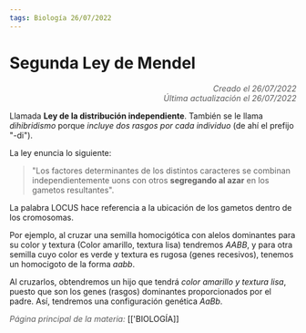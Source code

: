 ```yaml
---
tags: Biología 26/07/2022
---
```


# Segunda Ley de Mendel
<div style="text-align: right; opacity: 0.7; font-style: italic;">Creado el 26/07/2022</div>
<div style="text-align: right; opacity: 0.7; font-style: italic;">Última actualización el 26/07/2022</div>

Llamada **Ley de la distribución independiente**. También se le llama *dihibridismo* porque *incluye dos rasgos por cada individuo* (de ahí el prefijo "-di").

La ley enuncia lo siguiente:

> "Los factores determinantes de los distintos caracteres se combinan independientemente uons con otros **segregando al azar** en los gametos resultantes".

La palabra LOCUS hace referencia a la ubicación de los gametos dentro de los cromosomas.

Por ejemplo, al cruzar una semilla homocigótica con alelos dominantes para su color y textura (Color amarillo, textura lisa) tendremos $AABB$, y para otra semilla cuyo color es verde y textura es rugosa (genes recesivos), tenemos un homocigoto de la forma $aabb$.

Al cruzarlos, obtendremos un hijo que tendrá *color amarillo y textura lisa*, puesto que son los genes (rasgos) dominantes proporcionados por el padre. Así, tendremos una configuración genética $AaBb$.

<span style="opacity: 0.7; font-style: italic;">Página principal de la materia:</span> [['BIOLOGÍA]]